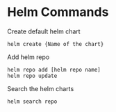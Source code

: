 # Helm Commands

Create default helm chart

```shell
helm create {Name of the chart}
```

Add helm repo

```shell
helm repo add [helm repo name]
helm repo update
```

Search the helm charts

```shell
helm search repo
```
